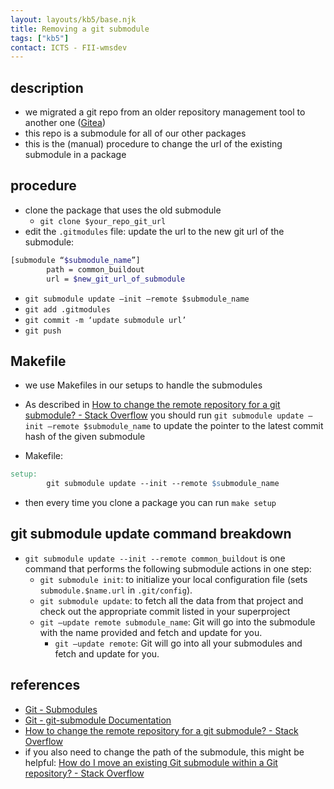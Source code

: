```yaml
---
layout: layouts/kb5/base.njk
title: Removing a git submodule
tags: ["kb5"]
contact: ICTS - FII-wmsdev
---
```


## description

- we migrated a git repo from an older repository management tool to another one ([Gitea](https://gitea.io/))
- this repo is a submodule for all of our other packages
- this is the (manual) procedure to change the url of the existing submodule in a package

## procedure

- clone the package that uses the old submodule
  - `git clone $your_repo_git_url`
- edit the `.gitmodules` file: update the url to the new git url of the submodule:

```bash
[submodule “$submodule_name”]
        path = common_buildout
        url = $new_git_url_of_submodule
```

- `git submodule update —init —remote $submodule_name`
- `git add .gitmodules`
- `git commit -m ‘update submodule url’`
- `git push`

## Makefile

- we use Makefiles in our setups to handle the submodules
- As described in [How to change the remote repository for a git submodule? - Stack Overflow](https://stackoverflow.com/questions/913701/how-to-change-the-remote-repository-for-a-git-submodule)
  you should run
  `git submodule update —init —remote $submodule_name`
  to update the pointer to the latest commit hash of the given submodule

- Makefile:

```makefile
setup:
        git submodule update --init --remote $submodule_name
```

- then every time you clone a package you can run `make setup`

## git submodule update command breakdown

- `git submodule update --init --remote common_buildout` is one command that performs the following submodule actions in one step:
  - `git submodule init`: to initialize your local configuration file (sets `submodule.$name.url` in `.git/config`).
  - `git submodule update`: to fetch all the data from that project and check out the appropriate commit listed in your superproject
  - `git —update remote submodule_name`: Git will go into the submodule with the name provided and fetch and update for you.
    - `git —update remote`: Git will go into all your submodules and fetch and update for you.

## references

- [Git - Submodules](https://git-scm.com/book/en/v2/Git-Tools-Submodules)
- [Git - git-submodule Documentation](https://git-scm.com/docs/git-submodule)
- [How to change the remote repository for a git submodule? - Stack Overflow](https://stackoverflow.com/questions/913701/how-to-change-the-remote-repository-for-a-git-submodule)
- if you also need to change the path of the submodule, this might be helpful: [How do I move an existing Git submodule within a Git repository? - Stack Overflow](https://stackoverflow.com/questions/4604486/how-do-i-move-an-existing-git-submodule-within-a-git-repository)
